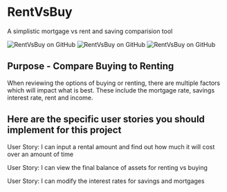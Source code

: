 # RentVsBuy
A simplistic mortgage vs rent and saving comparision tool

![RentVsBuy on GitHub](docs/screenshot-01.png)
![RentVsBuy on GitHub](docs/screenshot-02.png)
![RentVsBuy on GitHub](docs/screenshot-03.png)

## Purpose - Compare Buying to Renting
When reviewing the options of buying or renting, there are multiple factors which will impact what is best.
These include the mortgage rate, savings interest rate, rent and income.


## Here are the specific user stories you should implement for this project

User Story: I can input a rental amount and find out how much it will cost over an amount of time

User Story: I can view the final balance of assets for renting vs buying

User Story: I can modify the interest rates for savings and mortgages


